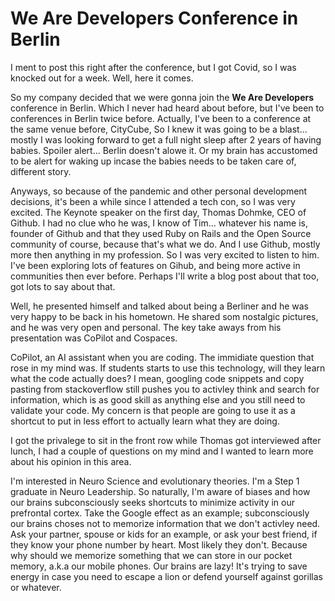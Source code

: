 # We Are Developers Conference in Berlin

I ment to post this right after the conference, but I got Covid, so I was knocked out for a week. Well, here it comes.

So my company decided that we were gonna join the **We Are Developers** conference in Berlin. Which I never had heard about before, but I've been to conferences in Berlin twice before. Actually, I've been to a conference at the same venue before, CityCube, So I knew it was going to be a blast... mostly I was looking forward to get a full night sleep after 2 years of having babies. Spoiler alert... Berlin doesn't alowe it. Or my brain has accustomed to be alert for waking up incase the babies needs to be taken care of, different story.

Anyways, so because of the pandemic and other personal development decisions, it's been a while since I attended a tech con, so I was very excited. The Keynote speaker on the first day, Thomas Dohmke, CEO of Github. I had no clue who he was, I know of Tim... whatever his name is, founder of Github and that they used Ruby on Rails and the Open Source community of course, because that's what we do. And I use Github, mostly more then anything in my profession. So I was very excited to listen to him. I've been exploring lots of features on Gihub, and being more active in communities then ever before. Perhaps I'll write a blog post about that too, got lots to say about that.

Well, he presented himself and talked about being a Berliner and he was very happy to be back in his hometown. He shared som nostalgic pictures, and he was very open and personal. The key take aways from his presentation was CoPilot and Cospaces.

CoPilot, an AI assistant when you are coding. The immidiate question that rose in my mind was. If students starts to use this technology, will they learn what the code actually does? I mean, googling code snippets and copy pasting from stackoverflow still pushes you to activley think and search for information, which is as good skill as anything else and you still need to validate your code. My concern is that people are going to use it as a shortcut to put in less effort to actually learn what they are doing.

I got the privalege to sit in the front row while Thomas got interviewed after lunch, I had a couple of questions on my mind and I wanted to learn more about his opinion in this area.

I'm interested in Neuro Science and evolutionary theories. I'm a Step 1 graduate in Neuro Leadership. So naturally, I'm aware of biases and how our brains subconsciously seeks shortcuts to minimize activity in our prefrontal cortex. Take the Google effect as an example; subconsciously our brains choses not to memorize information that we don't activley need. Ask your partner, spouse or kids for an example, or ask your best friend, if they know your phone number by heart. Most likely they don't. Because why should we memorize something that we can store in our pocket memory, a.k.a our mobile phones.
Our brains are lazy! It's trying to save energy in case you need to escape a lion or defend yourself against gorillas or whatever.





